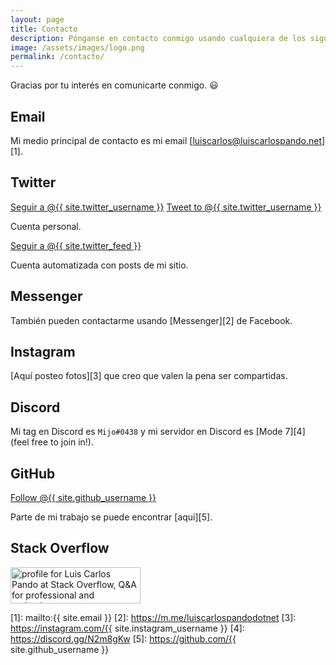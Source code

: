 ```yaml
---
layout: page
title: Contacto
description: Pónganse en contacto conmigo usando cualquiera de los siguientes métodos.
image: /assets/images/logo.png
permalink: /contacto/
---
```


<p class="text-center">Gracias por tu interés en comunicarte conmigo. 😃</p>

## <i class="fas fa-envelope"></i> Email

Mi medio principal de contacto es mi email [luiscarlos@luiscarlospando.net][1].

## <i class="fab fa-twitter"></i> Twitter

<div class="twitter-btns">
<a href="https://twitter.com/{{ site.twitter_username }}" class="twitter-follow-button" data-show-count="false" data-lang="es">Seguir a @{{ site.twitter_username }}</a>
<a href="https://twitter.com/intent/tweet?screen_name={{ site.twitter_username }}" class="twitter-mention-button" data-lang="es" data-related="{{ site.twitter_username }},{{ site.twitter_feed }}">Tweet to @{{ site.twitter_username }}</a>
</div>

Cuenta personal.

<div class="twitter-btns">
<a href="https://twitter.com/{{ site.twitter_feed }}" class="twitter-follow-button" data-show-count="false" data-lang="es">Seguir a @{{ site.twitter_feed }}</a>
</div>

Cuenta automatizada con posts de mi sitio.

## <i class="fab fa-facebook-messenger"></i> Messenger
También pueden contactarme usando [Messenger][2] de Facebook.

## <i class="fab fa-instagram"></i> Instagram
[Aquí posteo fotos][3] que creo que valen la pena ser compartidas.

## <i class="fab fa-discord"></i> Discord
Mi tag en Discord es <code>Mijo#0438</code> y mi servidor en Discord es [Mode 7][4] (feel free to join in!).

## <i class="fab fa-github"></i> GitHub
<a class="github-button" href="https://github.com/{{ site.github_username }}" aria-label="Follow @{{ site.github_username }} on GitHub">Follow @{{ site.github_username }}</a>

Parte de mi trabajo se puede encontrar [aquí][5].

## <i class="fab fa-stack-overflow"></i> Stack Overflow
<a href="http://stackoverflow.com/users/2197860/luis-carlos-pando">
    <img src="https://stackoverflow.com/users/flair/2197860.png?theme=dark" width="208" height="58" alt="profile for Luis Carlos Pando at Stack Overflow, Q&amp;A for professional and enthusiast programmers" title="profile for Luis Carlos Pando at Stack Overflow, Q&amp;A for professional and enthusiast programmers">
</a>


[1]: mailto:{{ site.email }}
[2]: https://m.me/luiscarlospandodotnet
[3]: https://instagram.com/{{ site.instagram_username }}
[4]: https://discord.gg/N2m8gKw
[5]: https://github.com/{{ site.github_username }}